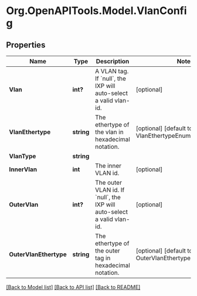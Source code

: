 
# Org.OpenAPITools.Model.VlanConfig

## Properties

Name | Type | Description | Notes
------------ | ------------- | ------------- | -------------
**Vlan** | **int?** | A VLAN tag. If &#x60;null&#x60;, the IXP will auto-select a valid vlan-id.  | [optional] 
**VlanEthertype** | **string** | The ethertype of the vlan in hexadecimal notation. | [optional] [default to VlanEthertypeEnum._0x8100]
**VlanType** | **string** |  | 
**InnerVlan** | **int** | The inner VLAN id.  | [optional] 
**OuterVlan** | **int?** | The outer VLAN id. If &#x60;null&#x60;, the IXP will auto-select a valid vlan-id.  | [optional] 
**OuterVlanEthertype** | **string** | The ethertype of the outer tag in hexadecimal notation. | [optional] [default to OuterVlanEthertypeEnum._0x8100]

[[Back to Model list]](../README.md#documentation-for-models)
[[Back to API list]](../README.md#documentation-for-api-endpoints)
[[Back to README]](../README.md)

